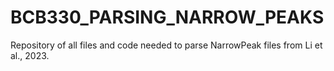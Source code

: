 # BCB330_PARSING_NARROW_PEAKS
Repository of all files and code needed to parse NarrowPeak files from Li  et al., 2023. 
